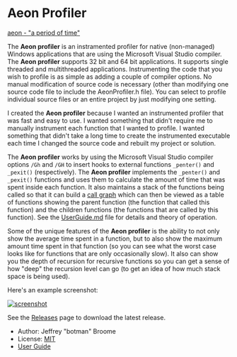 # Aeon Profiler

[aeon - "a period of time"](https://en.wikipedia.org/wiki/Aeon)

The **Aeon profiler** is an instramented profiler for native (non-managed) Windows applications that are using the Microsoft Visual Studio compiler.  The **Aeon profiler** supports 32 bit and 64 bit applications.  It supports single threaded and multithreaded applications.  Instrumenting the code that you wish to profile is as simple as adding a couple of compiler options.  No manual modification of source code is necessary (other than modifying one source code file to include the AeonProfiler.h file).  You can select to profile individual source files or an entire project by just modifying one setting.

I created the **Aeon profiler** because I wanted an instrumented profiler that was fast and easy to use.  I wanted something that didn't require me to manually instrument each function that I wanted to profile.  I wanted something that didn't take a long time to create the instrumented executable each time I changed the source code and rebuilt my project or solution.

The **Aeon profiler** works by using the Microsoft Visual Studio compiler options `/Gh` and `/GH` to insert hooks to external functions `_penter()` and `_pexit()` (respectively).  The **Aeon profiler** implements the `_penter()` and `_pexit()` functions and uses them to calculate the amount of time that was spent inside each function.  It also maintains a stack of the functions being called so that it can build a [call graph](https://en.wikipedia.org/wiki/Call_graph) which can then be viewed as a table of functions showing the parent function (the function that called this function) and the children functions (the functions that are called by this function).  See the [UserGuide.md](/UserGuide.md) file for details and theory of operation.

Some of the unique features of the **Aeon profiler** is the ability to not only show the average time spent in a function, but to also show the maximum amount time spent in that function (so you can see what the worst case looks like for functions that are only occasionally slow).  It also can show you the depth of recursion for recursive functions so you can get a sense of how "deep" the recursion level can go (to get an idea of how much stack space is being used).

Here's an example screenshot:

[![screenshot](https://github.com/botman99/AeonProfiler/raw/master/img/Viewer_PSK_Screenshot_Preview.png)](https://github.com/botman99/AeonProfiler/raw/master/img/Viewer_PSK_Screenshot.png)

See the [Releases](https://github.com/botman99/AeonProfiler/releases) page to download the latest release.

* Author: Jeffrey "botman" Broome
* License: [MIT](http://opensource.org/licenses/mit-license.php)
* [User Guide](/UserGuide.md)
